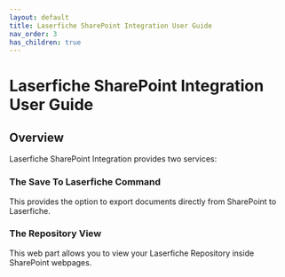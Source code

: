 ```yaml
---
layout: default
title: Laserfiche SharePoint Integration User Guide
nav_order: 3
has_children: true
---
```


# Laserfiche SharePoint Integration User Guide

## Overview

Laserfiche SharePoint Integration provides two services:

### The Save To Laserfiche Command

This provides the option to export documents directly from SharePoint to Laserfiche.

### The Repository View

This web part allows you to view your Laserfiche Repository inside SharePoint webpages.

